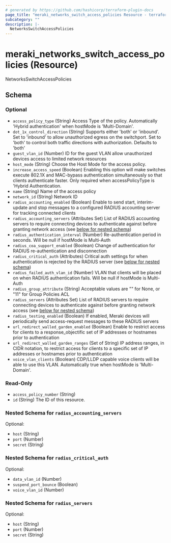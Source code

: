 ```yaml
---
# generated by https://github.com/hashicorp/terraform-plugin-docs
page_title: "meraki_networks_switch_access_policies Resource - terraform-provider-meraki"
subcategory: ""
description: |-
  NetworksSwitchAccessPolicies
---
```


# meraki_networks_switch_access_policies (Resource)

NetworksSwitchAccessPolicies



<!-- schema generated by tfplugindocs -->
## Schema

### Optional

- `access_policy_type` (String) Access Type of the policy. Automatically 'Hybrid authentication' when hostMode is 'Multi-Domain'.
- `dot_1x_control_direction` (String) Supports either 'both' or 'inbound'. Set to 'inbound' to allow unauthorized egress on the switchport. Set to 'both' to control both traffic directions with authorization. Defaults to 'both'
- `guest_vlan_id` (Number) ID for the guest VLAN allow unauthorized devices access to limited network resources
- `host_mode` (String) Choose the Host Mode for the access policy.
- `increase_access_speed` (Boolean) Enabling this option will make switches execute 802.1X and MAC-bypass authentication simultaneously so that clients authenticate faster. Only required when accessPolicyType is 'Hybrid Authentication.
- `name` (String) Name of the access policy
- `network_id` (String) Network ID
- `radius_accounting_enabled` (Boolean) Enable to send start, interim-update and stop messages to a configured RADIUS accounting server for tracking connected clients
- `radius_accounting_servers` (Attributes Set) List of RADIUS accounting servers to require connecting devices to authenticate against before granting network access (see [below for nested schema](#nestedatt--radius_accounting_servers))
- `radius_authentication_interval` (Number) Re-authentication period in seconds. Will be null if hostMode is Multi-Auth
- `radius_coa_support_enabled` (Boolean) Change of authentication for RADIUS re-authentication and disconnection
- `radius_critical_auth` (Attributes) Critical auth settings for when authentication is rejected by the RADIUS server (see [below for nested schema](#nestedatt--radius_critical_auth))
- `radius_failed_auth_vlan_id` (Number) VLAN that clients will be placed on when RADIUS authentication fails. Will be null if hostMode is Multi-Auth
- `radius_group_attribute` (String) Acceptable values are "" for None, or "11" for Group Policies ACL
- `radius_servers` (Attributes Set) List of RADIUS servers to require connecting devices to authenticate against before granting network access (see [below for nested schema](#nestedatt--radius_servers))
- `radius_testing_enabled` (Boolean) If enabled, Meraki devices will periodically send access-request messages to these RADIUS servers
- `url_redirect_walled_garden_enabled` (Boolean) Enable to restrict access for clients to a response_objectific set of IP addresses or hostnames prior to authentication
- `url_redirect_walled_garden_ranges` (Set of String) IP address ranges, in CIDR notation, to restrict access for clients to a specific set of IP addresses or hostnames prior to authentication
- `voice_vlan_clients` (Boolean) CDP/LLDP capable voice clients will be able to use this VLAN. Automatically true when hostMode is 'Multi-Domain'.

### Read-Only

- `access_policy_number` (String)
- `id` (String) The ID of this resource.

<a id="nestedatt--radius_accounting_servers"></a>
### Nested Schema for `radius_accounting_servers`

Optional:

- `host` (String)
- `port` (Number)
- `secret` (String)


<a id="nestedatt--radius_critical_auth"></a>
### Nested Schema for `radius_critical_auth`

Optional:

- `data_vlan_id` (Number)
- `suspend_port_bounce` (Boolean)
- `voice_vlan_id` (Number)


<a id="nestedatt--radius_servers"></a>
### Nested Schema for `radius_servers`

Optional:

- `host` (String)
- `port` (Number)
- `secret` (String)


